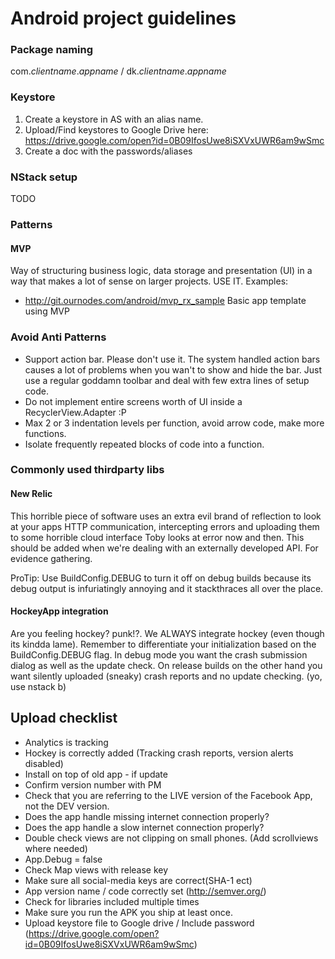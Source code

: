 # Android project guidelines

### Package naming

com._clientname_._appname_ /
dk._clientname_._appname_

### Keystore

 1. Create a keystore in AS with an alias name.
 2. Upload/Find keystores to Google Drive here: https://drive.google.com/open?id=0B09IfosUwe8iSXVxUWR6am9wSmc 
 3. Create a doc with the passwords/aliases

### NStack setup

TODO

### Patterns
#### MVP
Way of structuring business logic, data storage and presentation (UI) in a way that makes a lot of sense on larger projects. USE IT. Examples:

- http://git.ournodes.com/android/mvp_rx_sample Basic app template using MVP

### Avoid Anti Patterns
- Support action bar. Please don't use it. The system handled action bars causes a lot of problems when you wan't
to show and hide the bar. Just use a regular goddamn toolbar and deal with few extra lines of setup code.
- Do not implement entire screens worth of UI inside a RecyclerView.Adapter :P
- Max 2 or 3 indentation levels per function, avoid arrow code, make more functions.
- Isolate frequently repeated blocks of code into a function.


### Commonly used thirdparty libs
#### New Relic
This horrible piece of software uses an extra evil brand of reflection to look at your apps HTTP communication, intercepting errors and uploading them to some horrible cloud interface Toby looks at error now and then. This should be added when we're dealing with an externally developed API. For evidence gathering.

ProTip: Use BuildConfig.DEBUG to turn it off on debug builds because its debug output is infuriatingly annoying and it stackthraces all over the place.

#### HockeyApp integration
Are you feeling hockey? punk!?. We ALWAYS integrate hockey (even though its kindda lame). Remember to differentiate your initialization based on the BuildConfig.DEBUG flag. In debug mode you want the crash submission dialog as well as the update check. On release builds on the other hand you want silently uploaded (sneaky) crash reports and no update checking. (yo, use nstack b) 

## Upload checklist

 - Analytics is tracking
 - Hockey is correctly added (Tracking crash reports, version alerts disabled)
 - Install on top of old app - if update
 - Confirm version number with PM
 - Check that you are referring to the LIVE version of the Facebook App, not the DEV version.
 - Does the app handle missing internet connection properly?
 - Does the app handle a slow internet connection properly?
 - Double check views are not clipping on small phones. (Add scrollviews where needed)
 - App.Debug = false
 - Check Map views with release key
 - Make sure all social-media keys are correct(SHA-1 ect)
 - App version name / code correctly set (http://semver.org/)
 - Check for libraries included multiple times
 - Make sure you run the APK you ship at least once.
 - Upload keystore file to Google drive / Include password (https://drive.google.com/open?id=0B09IfosUwe8iSXVxUWR6am9wSmc)
